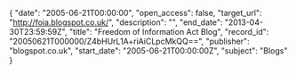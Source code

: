 {
  "date": "2005-06-21T00:00:00", 
  "open_access": false, 
  "target_url": "http://foia.blogspot.co.uk/", 
  "description": "", 
  "end_date": "2013-04-30T23:59:59Z", 
  "title": "Freedom of Information Act Blog", 
  "record_id": "20050621T000000/Z4bHUrL1A+riAiCLpcMkQQ==", 
  "publisher": "blogspot.co.uk", 
  "start_date": "2005-06-21T00:00:00Z", 
  "subject": "Blogs"
}

